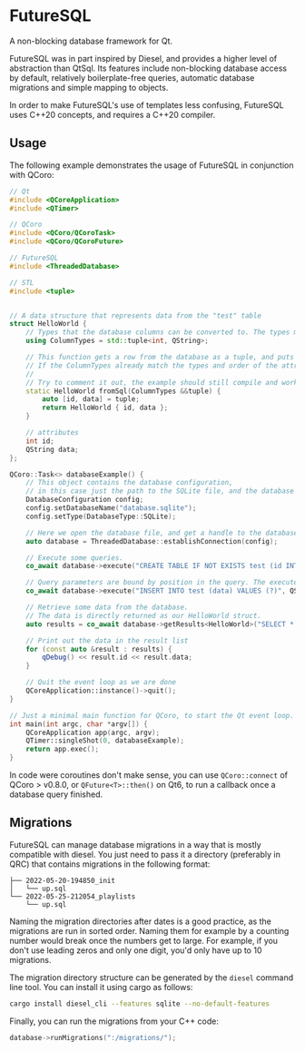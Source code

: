 <!--
SPDX-FileCopyrightText: 2022 Jonah Brüchert <jbb@kaidan.im

SPDX-License-Identifier: BSD-2-Clause
-->

# FutureSQL

A non-blocking database framework for Qt.

FutureSQL was in part inspired by Diesel, and provides a higher level of abstraction than QtSql.
Its features include non-blocking database access by default, relatively boilerplate-free queries,
automatic database migrations and simple mapping to objects.

In order to make FutureSQL's use of templates less confusing, FutureSQL uses C++20 concepts,
and requires a C++20 compiler.

## Usage

The following example demonstrates the usage of FutureSQL in conjunction with QCoro:
```cpp
// Qt
#include <QCoreApplication>
#include <QTimer>

// QCoro
#include <QCoro/QCoroTask>
#include <QCoro/QCoroFuture>

// FutureSQL
#include <ThreadedDatabase>

// STL
#include <tuple>


// A data structure that represents data from the "test" table
struct HelloWorld {
    // Types that the database columns can be converted to. The types must be convertible from QVariant.
    using ColumnTypes = std::tuple<int, QString>;

    // This function gets a row from the database as a tuple, and puts it into the HelloWorld structs.
    // If the ColumnTypes already match the types and order of the attributes in the struct, you don't need to implement it.
    //
    // Try to comment it out, the example should still compile and work.
    static HelloWorld fromSql(ColumnTypes &&tuple) {
        auto [id, data] = tuple;
        return HelloWorld { id, data };
    }

    // attributes
    int id;
    QString data;
};

QCoro::Task<> databaseExample() {
    // This object contains the database configuration,
    // in this case just the path to the SQLite file, and the database type (SQLite).
    DatabaseConfiguration config;
    config.setDatabaseName("database.sqlite");
    config.setType(DatabaseType::SQLite);

    // Here we open the database file, and get a handle to the database.
    auto database = ThreadedDatabase::establishConnection(config);

    // Execute some queries.
    co_await database->execute("CREATE TABLE IF NOT EXISTS test (id INTEGER PRIMARY KEY AUTOINCREMENT, data TEXT)");

    // Query parameters are bound by position in the query. The execute function is variadic and you can add as many parameters as you need.
    co_await database->execute("INSERT INTO test (data) VALUES (?)", QStringLiteral("Hello World"));

    // Retrieve some data from the database.
    // The data is directly returned as our HelloWorld struct.
    auto results = co_await database->getResults<HelloWorld>("SELECT * FROM test");

    // Print out the data in the result list
    for (const auto &result : results) {
        qDebug() << result.id << result.data;
    }

    // Quit the event loop as we are done
    QCoreApplication::instance()->quit();
}

// Just a minimal main function for QCoro, to start the Qt event loop.
int main(int argc, char *argv[]) {
    QCoreApplication app(argc, argv);
    QTimer::singleShot(0, databaseExample);
    return app.exec();
}
```

In code were coroutines don't make sense, you can use `QCoro::connect` of QCoro > v0.8.0,
or `QFuture<T>::then()` on Qt6, to run a callback once a database query finished.

## Migrations

FutureSQL can manage database migrations in a way that is mostly compatible with diesel.
You just need to pass it a directory (preferably in QRC) that contains migrations in the following format:

```
├── 2022-05-20-194850_init
│   └── up.sql
└── 2022-05-25-212054_playlists
    └── up.sql
```

Naming the migration directories after dates is a good practice, as the migrations are run in sorted order.
Naming them for example by a counting number would break once the numbers get to large.
For example, if you don't use leading zeros and only one digit, you'd only have up to 10 migrations.

The migration directory structure can be generated by the `diesel` command line tool. You can install it using cargo as follows:
```bash
cargo install diesel_cli --features sqlite --no-default-features
```

Finally, you can run the migrations from your C++ code:
```cpp
database->runMigrations(":/migrations/");
```
